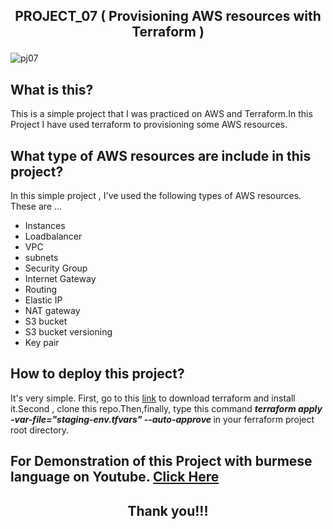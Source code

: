 ## <p align="center"> PROJECT_07 ( Provisioning AWS resources with Terraform ) </p>

![pj07](https://user-images.githubusercontent.com/120474799/224554638-1725baf8-9c8b-4153-bc0c-e09334ac4c9c.png)

## What is this?
This is a simple project that I was practiced on AWS and Terraform.In this Project I have used terraform to provisioning some AWS resources.

## What type of AWS resources are include in this project?
In this simple project , I've used the following types of AWS resources. These are  ...
- Instances
- Loadbalancer
- VPC
- subnets
- Security Group
- Internet Gateway
- Routing
- Elastic IP
- NAT gateway
- S3 bucket
- S3 bucket versioning
- Key pair

## How to deploy this project?
It's very simple. First, go to this <a href="https://developer.hashicorp.com/terraform/downloads">link</a> to download terraform and install it.Second , clone this repo.Then,finally, type this command <i><b>terraform apply -var-file="staging-env.tfvars" --auto-approve </b></i>in your ferraform project root directory.

##  For Demonstration of this Project with burmese language on Youtube. <a href="YOUTUBE_LINK">Click Here</a>

## <p align="center">  Thank you!!! </p>
